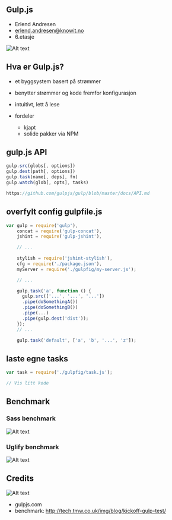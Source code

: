 Gulp.js
---

* Erlend Andresen
* erlend.andresen@knowit.no
* 6.etasje 

![Alt text](https://raw2.github.com/gulpjs/artwork/master/gulp-2x.png "gulp logo") 

Hva er Gulp.js?
---

* et byggsystem basert på strømmer
* benytter strømmer og kode fremfor konfigurasjon 
* intuitivt, lett å lese

* fordeler
  * kjapt
  * solide pakker via NPM

gulp.js API
---

```javascript
gulp.src(globs[, options])
gulp.dest(path[, options])
gulp.task(name[, deps], fn)
gulp.watch(glob[, opts], tasks)

https://github.com/gulpjs/gulp/blob/master/docs/API.md
```

overfylt config gulpfile.js 
---

```javascript
var gulp = require('gulp'),
    concat = require('gulp-concat'),
    jshint = require('gulp-jshint'),

    // ...    
    
    stylish = require('jshint-stylish'),
    cfg = require('./package.json'),
    myServer = require('./gulpfig/my-server.js');

    // ...

    gulp.task('a', function () {
      gulp.src(['...', '...', '...'])
      .pipe(doSomethingA())
      .pipe(doSomethingB())
      .pipe(...)
      .pipe(gulp.dest('dist'));
    });
    // ...

    gulp.task('default', ['a', 'b', '...', 'z']);
```

laste egne tasks 
---

```javascript
var task = require('./gulpfig/task.js');

// Vis litt kode
```


Benchmark
---

### Sass benchmark
![Alt text](http://tech.tmw.co.uk/img/blog/kickoff-gulp-test/compare-sass.gif "sass benchmark") 

### Uglify benchmark
![Alt text](http://tech.tmw.co.uk/img/blog/kickoff-gulp-test/compare-js.gif "uglify benchmark")



Credits
---


![Alt text](http://s3-eu-west-1.amazonaws.com/nusdigital/event/logos/12524/original/teach-hub-halloween-lesson-plans-300x300.jpg "uglify benchmark")

* gulpjs.com
* benchmark: http://tech.tmw.co.uk/img/blog/kickoff-gulp-test/


